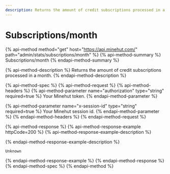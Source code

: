 ```yaml
---
description: Returns the amount of credit subscriptions processed in a month.
---
```


# Subscriptions/month

{% api-method method="get" host="https://api.minehut.com/" path="admin/stats/subscriptions/month" %}
{% api-method-summary %}
Subscriptions/month
{% endapi-method-summary %}

{% api-method-description %}
Returns the amount of credit subscriptions processed in a month.
{% endapi-method-description %}

{% api-method-spec %}
{% api-method-request %}
{% api-method-headers %}
{% api-method-parameter name="authorization" type="string" required=true %}
Your Minehut token.
{% endapi-method-parameter %}

{% api-method-parameter name="x-session-id" type="string" required=true %}
Your Minehut session id.
{% endapi-method-parameter %}
{% endapi-method-headers %}
{% endapi-method-request %}

{% api-method-response %}
{% api-method-response-example httpCode=200 %}
{% api-method-response-example-description %}

{% endapi-method-response-example-description %}

```
Unknown
```
{% endapi-method-response-example %}
{% endapi-method-response %}
{% endapi-method-spec %}
{% endapi-method %}

